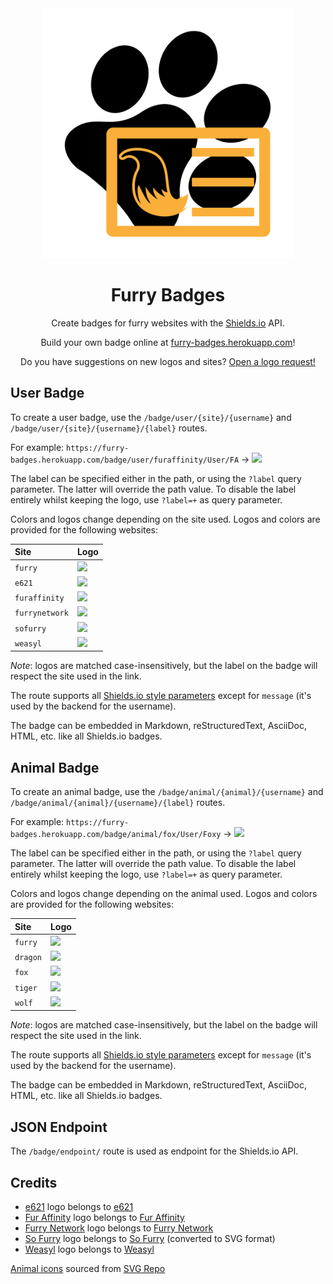 <div align="center">

<img alt="logo" width="400" src="https://raw.githubusercontent.com/FurryCoders/Logos/main/logos/furry-badges-transparent.png">

# Furry Badges

Create badges for furry websites with the [Shields.io](https://shields.io) API.

Build your own badge online at [furry-badges.herokuapp.com](https://furry-badges.herokuapp.com)!

Do you have suggestions on new logos and
sites? [Open a logo request!](https://github.com/FurryCoders/Furry-Badges/issues/new?assignees=MatteoCampinoti94&labels=enhancement&template=logo-request.yml&title=%5BLogo+Request%5D%3A+)

</div>

## User Badge

To create a user badge, use the `/badge/user/{site}/{username}` and `/badge/user/{site}/{username}/{label}` routes.

For example: `https://furry-badges.herokuapp.com/badge/user/furaffinity/User/FA`
-> [![](https://furry-badges.herokuapp.com/badge/user/furaffinity/User/FA)](https://furry-badges.herokuapp.com/badge/user/furaffinity/User/FA)

The label can be specified either in the path, or using the `?label` query parameter. The latter will override the path
value. To disable the label entirely whilst keeping the logo, use `?label=+` as query parameter.

Colors and logos change depending on the site used. Logos and colors are provided for the following websites:

| Site           | Logo                                                                                                                                    |
|:---------------|:----------------------------------------------------------------------------------------------------------------------------------------|
| `furry`        | [![](https://furry-badges.herokuapp.com/badge/user/furry/Logo)](https://furry-badges.herokuapp.com/badge/user/furry/Logo)               |
| `e621`         | [![](https://furry-badges.herokuapp.com/badge/user/e621/Logo)](https://furry-badges.herokuapp.com/badge/user/e621/Logo)                 |
| `furaffinity`  | [![](https://furry-badges.herokuapp.com/badge/user/furaffinity/Logo)](https://furry-badges.herokuapp.com/badge/user/furaffinity/Logo)   |
| `furrynetwork` | [![](https://furry-badges.herokuapp.com/badge/user/furrynetwork/Logo)](https://furry-badges.herokuapp.com/badge/user/furrynetwork/Logo) |
| `sofurry`      | [![](https://furry-badges.herokuapp.com/badge/user/sofurry/Logo)](https://furry-badges.herokuapp.com/badge/user/sofurry/Logo)           |
| `weasyl`       | [![](https://furry-badges.herokuapp.com/badge/user/weasyl/Logo)](https://furry-badges.herokuapp.com/badge/user/weasyl/Logo)             |

_Note_: logos are matched case-insensitively, but the label on the badge will respect the site used in the link.

The route supports all [Shields.io style parameters](https://shields.io/#styles) except for `message` (it's used by the
backend for the username).

The badge can be embedded in Markdown, reStructuredText, AsciiDoc, HTML, etc. like all Shields.io badges.

## Animal Badge

To create an animal badge, use the `/badge/animal/{animal}/{username}` and `/badge/animal/{animal}/{username}/{label}`
routes.

For example: `https://furry-badges.herokuapp.com/badge/animal/fox/User/Foxy`
-> [![](https://furry-badges.herokuapp.com/badge/animal/fox/User/Foxy)](https://furry-badges.herokuapp.com/badge/animal/fox/User/Foxy)

The label can be specified either in the path, or using the `?label` query parameter. The latter will override the path
value. To disable the label entirely whilst keeping the logo, use `?label=+` as query parameter.

Colors and logos change depending on the animal used. Logos and colors are provided for the following websites:

| Site     | Logo                                                                                                                            |
|:---------|:--------------------------------------------------------------------------------------------------------------------------------|
| `furry`  | [![](https://furry-badges.herokuapp.com/badge/animal/Furry/Logo)](https://furry-badges.herokuapp.com/badge/animal/Furry/Logo)   |
| `dragon` | [![](https://furry-badges.herokuapp.com/badge/animal/dragon/Logo)](https://furry-badges.herokuapp.com/badge/animal/dragon/Logo) |
| `fox`    | [![](https://furry-badges.herokuapp.com/badge/animal/fox/Logo)](https://furry-badges.herokuapp.com/badge/animal/fox/Logo)       |
| `tiger`  | [![](https://furry-badges.herokuapp.com/badge/animal/tiger/Logo)](https://furry-badges.herokuapp.com/badge/animal/tiger/Logo)   |
| `wolf`   | [![](https://furry-badges.herokuapp.com/badge/animal/wolf/Logo)](https://furry-badges.herokuapp.com/badge/animal/wolf/Logo)     |

_Note_: logos are matched case-insensitively, but the label on the badge will respect the site used in the link.

The route supports all [Shields.io style parameters](https://shields.io/#styles) except for `message` (it's used by the
backend for the username).

The badge can be embedded in Markdown, reStructuredText, AsciiDoc, HTML, etc. like all Shields.io badges.

## JSON Endpoint

The `/badge/endpoint/` route is used as endpoint for the Shields.io API.

## Credits

* [e621](https://github.com/FurryCoders/furry-badges/blob/main/static/logos/e621.svg) logo belongs
  to [e621](https://e621.net)
* [Fur Affinity](https://github.com/FurryCoders/furry-badges/blob/main/static/logos/furaffinity.svg) logo belongs
  to [Fur Affinity](https://furaffinity.net)
* [Furry Network](https://github.com/FurryCoders/furry-badges/blob/main/static/logos/furrynetwork.svg) logo belongs
  to [Furry Network](https://furrynetwork.com)
* [So Furry](https://github.com/FurryCoders/furry-badges/blob/main/static/logos/sofurry.svg) logo belongs
  to [So Furry](https://sofurry.com) (converted to SVG format)
* [Weasyl](https://github.com/FurryCoders/furry-badges/blob/main/static/logos/weasyl.svg) logo belongs
  to [Weasyl](https://weasyl.com)

[Animal icons](https://github.com/FurryCoders/Furry-Badges/tree/main/static/icons) sourced from [SVG Repo](https://www.svgrepo.com/)
